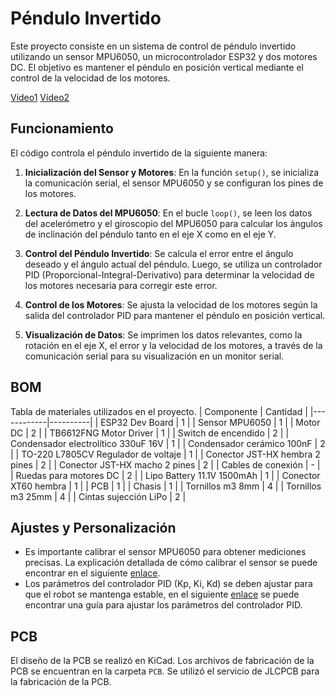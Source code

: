 # Péndulo Invertido
Este proyecto consiste en un sistema de control de péndulo invertido utilizando un sensor MPU6050, un microcontrolador ESP32 y dos motores DC. El objetivo es mantener el péndulo en posición vertical mediante el control de la velocidad de los motores.

[Vídeo1](https://youtu.be/fJx0cJZ3p6E)
[Vídeo2](https://youtu.be/VGf259euCRA)

## Funcionamiento
El código controla el péndulo invertido de la siguiente manera:

1. **Inicialización del Sensor y Motores**: En la función `setup()`, se inicializa la comunicación serial, el sensor MPU6050 y se configuran los pines de los motores.

2. **Lectura de Datos del MPU6050**: En el bucle `loop()`, se leen los datos del acelerómetro y el giroscopio del MPU6050 para calcular los ángulos de inclinación del péndulo tanto en el eje X como en el eje Y.

3. **Control del Péndulo Invertido**: Se calcula el error entre el ángulo deseado y el ángulo actual del péndulo. Luego, se utiliza un controlador PID (Proporcional-Integral-Derivativo) para determinar la velocidad de los motores necesaria para corregir este error.

4. **Control de los Motores**: Se ajusta la velocidad de los motores según la salida del controlador PID para mantener el péndulo en posición vertical.

5. **Visualización de Datos**: Se imprimen los datos relevantes, como la rotación en el eje X, el error y la velocidad de los motores, a través de la comunicación serial para su visualización en un monitor serial.

## BOM
Tabla de materiales utilizados en el proyecto.
| Componente | Cantidad |
|------------|----------|
| ESP32 Dev Board | 1 |
| Sensor MPU6050 | 1 |
| Motor DC | 2 |
| TB6612FNG Motor Driver | 1 |
| Switch de encendido | 2 |
| Condensador electrolítico 330uF 16V | 1 |
| Condensador cerámico 100nF | 2 |
| TO-220 L7805CV Regulador de voltaje | 1 |
| Conector JST-HX hembra 2 pines | 2 |
| Conector JST-HX macho 2 pines | 2 |
| Cables de conexión | - |
| Ruedas para motores DC | 2 |
| Lipo Battery 11.1V 1500mAh | 1 |
| Conector XT60 hembra | 1 |
| PCB | 1 |
| Chasis | 1 |
| Tornillos m3 8mm | 4 |
| Tornillos m3 25mm | 4 |
| Cintas sujección LiPo | 2 |

## Ajustes y Personalización
- Es importante calibrar el sensor MPU6050 para obtener mediciones precisas. La explicación detallada de cómo calibrar el sensor se puede encontrar en el siguiente [enlace](https://naylampmechatronics.com/blog/45_tutorial-mpu6050-acelerometro-y-giroscopio.html).
- Los parámetros del controlador PID (Kp, Ki, Kd) se deben ajustar para que el robot se mantenga estable, en el siguiente [enlace](https://www.luisllamas.es/como-ajustar-un-controlador-pid-en-arduino/) se puede encontrar una guía para ajustar los parámetros del controlador PID.

## PCB
El diseño de la PCB se realizó en KiCad. Los archivos de fabricación de la PCB se encuentran en la carpeta `PCB`. Se utilizó el servicio de JLCPCB para la fabricación de la PCB.